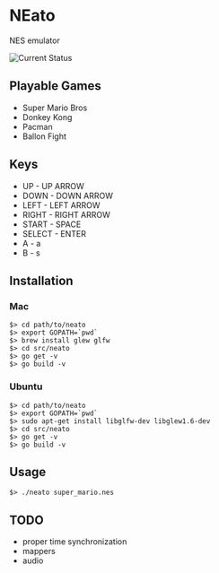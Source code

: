 # NEato

NES emulator

![Current Status](http://dl.dropbox.com/u/24494398/neato-development/status.png)

## Playable Games

* Super Mario Bros
* Donkey Kong
* Pacman
* Ballon Fight

## Keys

* UP - UP ARROW
* DOWN - DOWN ARROW
* LEFT - LEFT ARROW
* RIGHT - RIGHT ARROW
* START - SPACE
* SELECT - ENTER
* A - a
* B - s

## Installation

### Mac

    $> cd path/to/neato
    $> export GOPATH=`pwd`
    $> brew install glew glfw
    $> cd src/neato
    $> go get -v
    $> go build -v

### Ubuntu

    $> cd path/to/neato
    $> export GOPATH=`pwd`
    $> sudo apt-get install libglfw-dev libglew1.6-dev
    $> cd src/neato
    $> go get -v
    $> go build -v

## Usage

    $> ./neato super_mario.nes

## TODO

* proper time synchronization
* mappers
* audio
